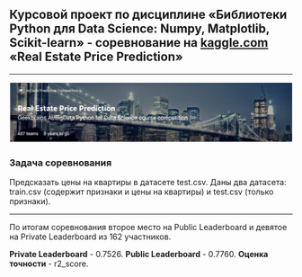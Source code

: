 ## Курсовой проект по дисциплине «Библиотеки Python для Data Science: Numpy, Matplotlib, Scikit-learn» - соревнование на [kaggle.com](https://www.kaggle.com/c/realestatepriceprediction/overview) «Real Estate Price Prediction»
***
![](./pick/1.png)
### Задача соревнования
Предсказать цены на квартиры в датасете test.csv. Даны два датасета: train.csv (содержит признаки и цены на квартиры) и test.csv (только признаки).

---
По итогам соревнования второе место на Public Leaderboard и девятое на Private Leaderboard из 162 участников.

**Private Leaderboard** - 0.7526.    **Public Leaderboard** - 0.7760.   **Оценка точности** - r2_score.
